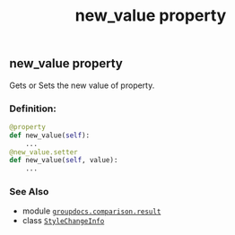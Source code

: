 ﻿---
title: new_value property
second_title: GroupDocs.Comparison for Python via .NET API References
description: 
type: docs
url: /python-net/groupdocs.comparison.result/stylechangeinfo/new_value/
is_root: false
weight: 40
---

## new_value property


Gets or Sets the new value of property.
### Definition:
```python
@property
def new_value(self):
    ...
@new_value.setter
def new_value(self, value):
    ...
```

### See Also
* module [`groupdocs.comparison.result`](../../)
* class [`StyleChangeInfo`](/comparison/python-net/groupdocs.comparison.result/stylechangeinfo)
